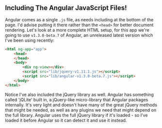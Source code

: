 ## Including The Angular JavaScript Files!

Angular comes as a single `.js` file, as needs including at the bottom of the page. I'd advise putting it there rather than the `<head>` for better document rendering. Let's look at a more complete HTML setup, for this app we're going to use `v1.3.0-beta.7` of Angular, an unreleased latest version which I've been using recently:

````html
<html ng-app="app">
    <head>
    </head>
    <body>
        <div ng-view></div>
        <script src="lib/jquery-v1.11.1.js"></script>
        <script src="lib/angular-v1.3.0-beta.7.js"></script>
    </body>
</html>
````

Notice I've also included the jQuery library as well. Angular has something called 'jQLite' built in, a jQuery-like micro-library that Angular packages internally. It's very light and doesn't have many of the great jQuery methods that might be needed, as well as any plugins we need that might depend on the full library. Angular uses the full jQuery library if it's loaded - so I've loaded it before Angular so it can detect it and use it instead.
